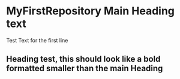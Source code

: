 # MyFirstRepository Main Heading text

Test Text for the first line

## Heading test, this should look like a bold formatted smaller than the main Heading
